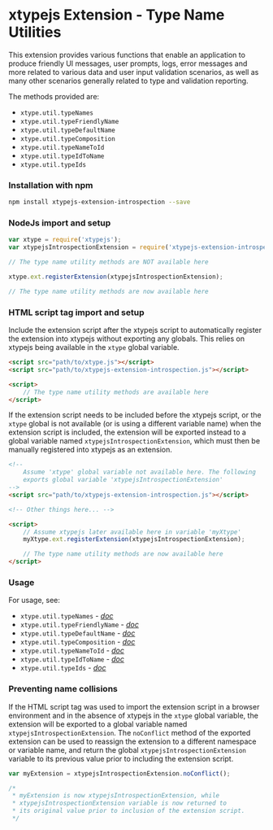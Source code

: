 # xtypejs Extension - Type Name Utilities

This extension provides various functions that enable an application to produce friendly UI messages, user prompts, logs, error messages and more related to various data and user input validation scenarios, as well as many other scenarios generally related to type and validation reporting.

The methods provided are:

* `xtype.util.typeNames`
* `xtype.util.typeFriendlyName`
* `xtype.util.typeDefaultName`
* `xtype.util.typeComposition`
* `xtype.util.typeNameToId`
* `xtype.util.typeIdToName`
* `xtype.util.typeIds`

### Installation with npm

```sh
npm install xtypejs-extension-introspection --save
```

### NodeJs import and setup

```js
var xtype = require('xtypejs');
var xtypejsIntrospectionExtension = require('xtypejs-extension-introspection');

// The type name utility methods are NOT available here

xtype.ext.registerExtension(xtypejsIntrospectionExtension);

// The type name utility methods are now available here
```

### HTML script tag import and setup

 Include the extension script after the xtypejs script to automatically register the extension into xtypejs without exporting any globals. This relies on xtypejs being available in the `xtype` global variable.

```html
<script src="path/to/xtype.js"></script>
<script src="path/to/xtypejs-extension-introspection.js"></script>

<script>
    // The type name utility methods are available here
</script>
```

If the extension script needs to be included before the xtypejs script, or the `xtype` global is not available (or is using a different variable name) when the extension script is included, the extension will be exported instead to a global variable named `xtypejsIntrospectionExtension`, which must then be manually registered into xtypejs as an extension.

```html
<!--
    Assume 'xtype' global variable not available here. The following
    exports global variable 'xtypejsIntrospectionExtension'
-->
<script src="path/to/xtypejs-extension-introspection.js"></script>

<!-- Other things here... -->

<script>
    // Assume xtypejs later available here in variable 'myXtype'
    myXtype.ext.registerExtension(xtypejsIntrospectionExtension);

    // The type name utility methods are now available here
</script>
```

### Usage

For usage, see:

* `xtype.util.typeNames` - *[doc](https://xtype.js.org/api/typeNames)*
* `xtype.util.typeFriendlyName` - *[doc](https://xtype.js.org/api/typeFriendlyName)*
* `xtype.util.typeDefaultName` - *[doc](https://xtype.js.org/api/typeDefaultName)*
* `xtype.util.typeComposition` - *[doc](https://xtype.js.org/api/typeComposition)*
* `xtype.util.typeNameToId` - *[doc](https://xtype.js.org/api/typeNameToId)*
* `xtype.util.typeIdToName` - *[doc](https://xtype.js.org/api/typeIdToName)*
* `xtype.util.typeIds` - *[doc](https://xtype.js.org/api/typeIds)*

### Preventing name collisions

If the HTML script tag was used to import the extension script in a browser environment and in the absence of xtypejs in the `xtype` global variable, the extension will be exported to a global variable named `xtypejsIntrospectionExtension`. The `noConflict` method of the exported extension can be used to reassign the extension to a different namespace or variable name, and return the global `xtypejsIntrospectionExtension` variable to its previous value prior to including the extension script.

```js
var myExtension = xtypejsIntrospectionExtension.noConflict();

/*
 * myExtension is now xtypejsIntrospectionExtension, while 
 * xtypejsIntrospectionExtension variable is now returned to
 * its original value prior to inclusion of the extension script.
 */ 
```